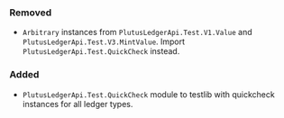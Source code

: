### Removed

- `Arbitrary` instances from `PlutusLedgerApi.Test.V1.Value` and `PlutusLedgerApi.Test.V3.MintValue`. Import `PlutusLedgerApi.Test.QuickCheck` instead.

### Added

- `PlutusLedgerApi.Test.QuickCheck` module to testlib with quickcheck instances for all ledger types.
